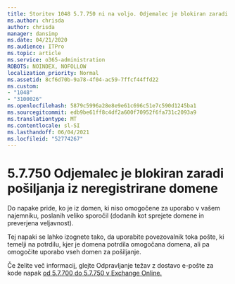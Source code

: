 ```yaml
---
title: Storitev 1048 5.7.750 ni na voljo. Odjemalec je blokiran zaradi pošiljanja iz neregistrirane domene
ms.author: chrisda
author: chrisda
manager: dansimp
ms.date: 04/21/2020
ms.audience: ITPro
ms.topic: article
ms.service: o365-administration
ROBOTS: NOINDEX, NOFOLLOW
localization_priority: Normal
ms.assetid: 8cf6d70b-9a78-4f04-ac59-7ffcf44ffd22
ms.custom:
- "1048"
- "3100026"
ms.openlocfilehash: 5879c5996a28e8e9e61c696c51e7c590d1245ba1
ms.sourcegitcommit: edb9be61ff8c4df2a600f70952f6fa731c2093a9
ms.translationtype: MT
ms.contentlocale: sl-SI
ms.lasthandoff: 06/04/2021
ms.locfileid: "52774267"
---
```

# <a name="57750-client-blocked-from-sending-from-unregistered-domain"></a>5.7.750 Odjemalec je blokiran zaradi pošiljanja iz neregistrirane domene

Do napake pride, ko je iz domen, ki niso omogočene za uporabo v vašem najemniku, poslanih veliko sporočil (dodanih kot sprejete domene in preverjena veljavnost).

Tej napaki se lahko izognete tako, da uporabite povezovalnik toka pošte, ki temelji na potrdilu, kjer je domena potrdila omogočana domena, ali pa omogočite uporabo vseh domen za pošiljanje.

Če želite več informacij, glejte Odpravljanje težav z dostavo e-pošte za kode napak [od 5.7.700 do 5.7.750 v Exchange Online.](https://go.microsoft.com/fwlink/?linkid=2164955)
